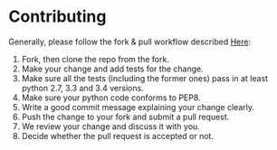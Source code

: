 # Contributing
  
Generally, please follow the fork & pull workflow described <a href="https://help.github.com/articles/using-pull-requests/">Here</a>:
  
1. Fork, then clone the repo from the fork.
2. Make your change and add tests for the change. 
3. Make sure all the tests (including the former ones) pass in at least python 2.7, 3.3 and 3.4 versions.
4. Make sure your python code conforms to PEP8.
5. Write a good commit message explaining your change clearly.
6. Push the change to your fork and submit a pull request.
7. We review your change and discuss it with you.
8. Decide whether the pull request is accepted or not.
